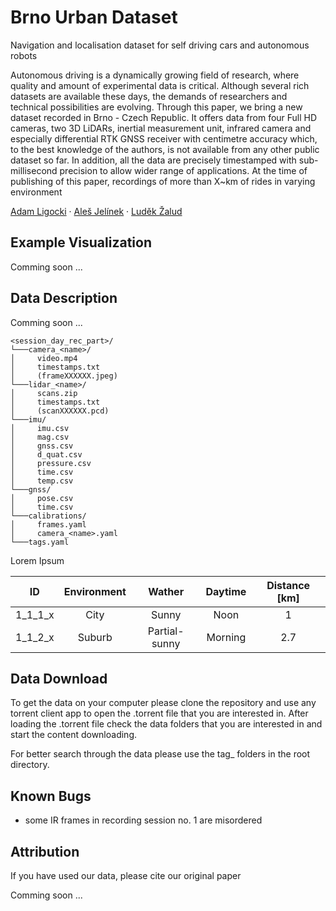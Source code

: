 # Brno Urban Dataset

Navigation and localisation dataset for self driving cars and autonomous robots

Autonomous driving is a dynamically growing field of research, where quality and amount of experimental data is critical. Although several rich datasets are available these days, the demands of researchers and technical possibilities are evolving. Through this paper, we bring a new dataset recorded in Brno - Czech Republic. It offers data from four Full HD cameras, two 3D LiDARs, inertial measurement unit, infrared camera and especially differential RTK GNSS receiver with centimetre accuracy which, to the best knowledge of the authors, is not available from any other public dataset so far. In addition, all the data are precisely timestamped with sub-millisecond precision to allow wider range of applications. At the time of publishing of this paper, recordings of more than X~km of rides in varying environment

[Adam Ligocki](https://www.vutbr.cz/en/people/adam-ligocki-154791#navigace-vizitka) · [Aleš Jelínek](https://www.ceitec.cz/ing-ales-jelinek-ph-d/u91705) · [Luděk Žalud](https://scholar.google.com/citations?user=kWXqPAIAAAAJ&hl=en&oi=ao)

## Example Visualization

Comming soon ... 

## Data Description

Comming soon ... 

```
<session_day_rec_part>/
└───camera_<name>/
│     video.mp4
│     timestamps.txt
│     (frameXXXXXX.jpeg)
└───lidar_<name>/
│     scans.zip
│     timestamps.txt
│     (scanXXXXXX.pcd)
└───imu/
│     imu.csv
│     mag.csv
│     gnss.csv
│     d_quat.csv
│     pressure.csv
│     time.csv
│     temp.csv
└───gnss/
│     pose.csv
│     time.csv
└───calibrations/
│     frames.yaml
│     camera_<name>.yaml
└───tags.yaml
```
  
Lorem Ipsum

|ID|Environment|Wather|Daytime|Distance [km]|
|:---------:|:---------:|:---------:|:---------:|:---------:|
|1_1_1_x  | City  | Sunny  | Noon  | 1 |
|1_1_2_x  | Suburb  | Partial-sunny  | Morning  | 2.7 |

## Data Download

To get the data on your computer please clone the repository and use any torrent client app to open the .torrent file that you are interested in. After loading the .torrent file check the data folders that you are interested in and start the content downloading.

For better search through the data please use the tag_<domain> folders in the root directory.
  
## Known Bugs

  - some IR frames in recording session no. 1 are misordered

## Attribution

If you have used our data, please cite our original paper

Comming soon ... 


